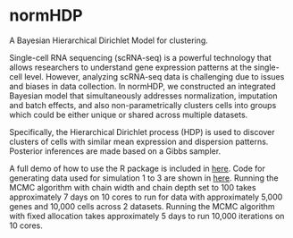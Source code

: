 # normHDP
A Bayesian Hierarchical Dirichlet Model for clustering.

Single-cell RNA sequencing (scRNA-seq) is a powerful technology that allows researchers to understand gene expression patterns at the single-cell level. However, analyzing
scRNA-seq data is challenging due to issues and biases in data collection. In normHDP, we constructed an integrated Bayesian model that simultaneously addresses normalization,
imputation and batch effects, and also non-parametrically clusters cells into groups which could be either unique or shared across multiple datasets.

Specifically, the Hierarchical Dirichlet process (HDP) is used to discover clusters of cells with similar mean expression and dispersion patterns. Posterior inferences are made based on a Gibbs sampler.

A full demo of how to use the R package is included in [here](https://github.com/jinluliu550/normHDP/man/full.demo.R). Code for generating data used for simulation 1 to 3 are shown in [here](https://github.com/jinluliu550/normHDP/man/simulations.R). Running the MCMC algorithm with chain width and chain depth set to 100 takes approximately 7 days on 10 cores to run for data with approximately 5,000 genes and 10,000 cells across 2 datasets. Running the MCMC algorithm with fixed allocation takes approximately 5 days to run 10,000 iterations on 10 cores.

